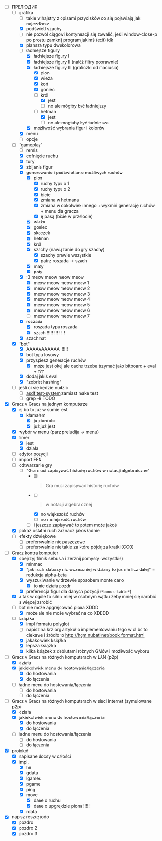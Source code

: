 * [ ] ПРЕЛЮДИЯ
  * [ ] grafika
    * [ ] takie wihajstry z opisami przycisków co się pojawiają jak najeżdżasz
    * [x] podświetl szachy
    * [ ] nie pozwól ciągowi kontynuacji się zawalić, jeśli window-close-p po prostu zamknij program jakimś (exit) idk
    * [x] plansza typu dwukolorowa
    * [ ] ładniejsze figury
      * [x] ładniejsze figury I
      * [x] ładniejsze figury II (nałóż filtry poprawnie)
      * [x] ładniejsze figury III (graficzki od maciusia)
        * [x] pion
        * [x] wieża
        * [x] koń
        * [x] goniec
        * [ ] król
          * [x] jest
          * [ ] no ale mógłby być ładniejszy
        * [ ] hetman
          * [x] jest
          * [ ] no ale mogłaby być ładniejsza
      * [x] możliwość wybrania figur i kolorów
    * [x] menu
    * [ ] opcje
  * [ ] "gameplay"
    * [ ] remis
    * [x] cofnięcie ruchu
    * [x] tury
    * [x] zbijanie figur
    * [x] generowanie i podświetlanie możliwych ruchów
      * [x] pion
        * [x] ruchy typu o 1
        * [x] ruchy typu o 2
        * [x] bicie
        * [x] zmiana w hetmana
        * [x] zmiana w cokolwiek innego + wykmiń generację ruchów + menu dla gracza
        * [x] ę pasą (bicie w przelocie)
      * [x] wieża
      * [x] goniec
      * [x] skoczek
      * [x] hetman
      * [x] król
      * [x] szachy (nawiązanie do gry szachy)
        * [x] szachy prawie wszystkie
        * [x] patrz roszada -> szach
      * [x] maty
      * [x] paty
    * [x] :3 meow meow meow meow
      * [x] meow meow meow meow 1
      * [x] meow meow meow meow 2
      * [x] meow meow meow meow 3
      * [x] meow meow meow meow 4
      * [x] meow meow meow meow 5
      * [x] meow meow meow meow 6
      * [ ] meow meow meow meow 7
    * [x] roszada
      * [x] roszada typu roszada
      * [x] szach !!!!! !!! ! ! ! 
    * [x] szachmat
  * [x] "bot"
    * [x] AAAAAAAAAAA !!!!!!
    * [x] bot typu losowy
    * [x] przyspiesz generacje ruchów
      * [x] może jest okej ale cache trzeba trzymać jako bitboard + eval + ???
    * [x] dodaj jakiś eval
    * [x] "zobrist hashing"
  * [ ] jeśli ci się będzie nudzić
    * [ ] [asdf:test-system](https://github.com/fukamachi/prove?tab=readme-ov-file#asdf-integration) zamiast make test
    * [ ] grep -R TODO
* [x] Gracz v Gracz na jednym komputerze
  * [x] ej bo to juz w sumie jest
    * [x] kłamałem
      * [x] ja pierdole
      * [x] już już jest
  * [x] wybór w menu (parz preludija → menu)
  * [x] timer
    * [x] jest
    * [x] działa
  * [ ] edytor pozycji
  * [ ] import FEN
  * [ ] odtwarzanie gry
    * [ ] "Gra musi zapisywać historię ruchów w notacji algebraiczne"
      * [x] > Gra musi zapisywać historię ruchów
      * [ ] > w notacji algebraicznej
        * [x] no większość ruchów
        * [ ] no mniejszość ruchów
      * [ ] i jeszcze zapisywać to potem może jakoś
  * [x] pokaż ostatni ruch zaznacz jakoś ładnie
  * [ ] efekty dźwiękowe
    * [ ] preferowalnie nie paszczowe
    * [ ] preferowalnie nie takie za które pójdę za kratki (CC0)
* [ ] Gracz kontra komputer
  * [x] obejrzyj filmik sebusia i zerżnij pomysły (wszystkie)
    * [x] minmax
    * [x] "jak ruch slabszy niz wczescniej widziany to juz nie licz dalej" = redukcja alpha-beta
    * [x] wyszukiwanie w drzewie sposobem monte carlo
      * [x] to nie działa pozdr
    * [x] preferencja figur dla danych pozycji (`*bonus-table*`)
  * [x] a tak w ogóle to silnik miej w osobnym wątku żeby mniej się narobić a więcej zarobić
  * [ ] bot nie może apgrejdować piona XDDD
    * [x] może ale nie może wybrać na co XDDDD
  * [ ] książka
    * [x] impl formatu polyglot
    * [ ] napisz na krz org artykuł o implementowaniu tego w cl bo to ciekawe
          i źródło to http://hgm.nubati.net/book_format.html
    * [x] jakakolwiek książka
    * [x] lepsza książka
    * [x] kilka książek z debiutami różnych GMów i możliwość wyboru
* [ ] Gracz v Gracz na różnych komputerach w LAN (p2p)
  * [x] działa
  * [x] jakiekolwiek menu do hostowania/łączenia
    * [x] do hostowania
    * [x] do łączenia
  * [ ] ładne menu do hostowania/łączenia
    * [ ] do hostowania
    * [ ] do łączenia
* [ ] Gracz v Gracz na różnych komputerach w sieci internet (symulowane p2p)
  * [x] działa
  * [x] jakiekolwiek menu do hostowania/łączenia
    * [x] do hostowania
    * [x] do łączenia
  * [ ] ładne menu do hostowania/łączenia
    * [ ] do hostowania
    * [ ] do łączenia
* [x] protokół
  * [x] napisane docsy w całości
  * [x] impl.
    * [x] hii
    * [x] gdata
    * [x] lgames
    * [x] pgame
    * [x] ping
    * [x] move
      * [x] dane o ruchu
      * [x] dane o upgrejdzie piona !!!!!
    * [x] rdata
* [x] napisz resztę todo
  * [x] pozdro
  * [x] pozdro 2
  * [x] pozdro 3
